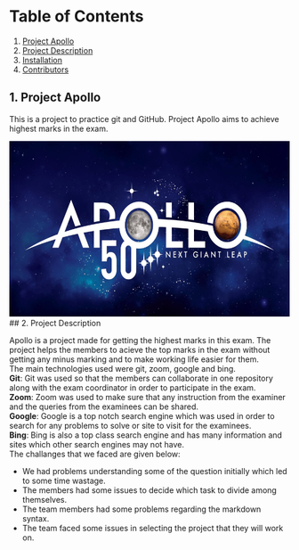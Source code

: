 # Table of Contents

1. [Project Apollo](#project-apollo)
2. [Project Description](#project-description)
3. [Installation](#installation)
4. [Contributors](#contributors)

## 1. Project Apollo

This is a project to practice git and GitHub. Project Apollo aims to achieve highest marks in the exam.

<img src="Apollo.jpg" height=315 width=600>

<br>
## 2. Project Description

Apollo is a project made for getting the highest marks in this exam. The project helps the members to acieve the top marks in the exam without getting any minus marking and to make working life easier for them.<br>
The main technologies used were git, zoom, google and bing. <br>
**Git**: Git was used so that the members can collaborate in one repository along with the exam coordinator in order to participate in the exam.
<br>
**Zoom**: Zoom was used to make sure that any instruction from the examiner and the queries from the examinees can be shared.
<br>
**Google**: Google is a top notch search engine which was used in order to search for any problems to solve or site to visit for the examinees.
<br>
**Bing**: Bing is also a top class search engine and has many information and sites which other search engines may not have.
<br>
The challanges that we faced are given below:

- We had problems understanding some of the question initially which led to some time wastage.
- The members had some issues to decide which task to divide among themselves.
- The team members had some problems regarding the markdown syntax.
- The team faced some issues in selecting the project that they will work on.
  <br>
